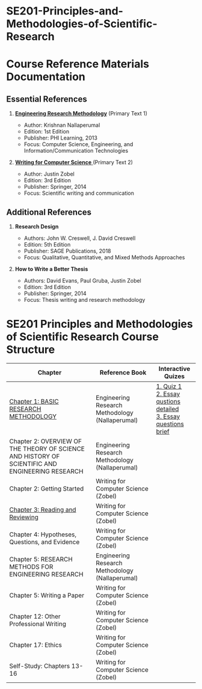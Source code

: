 # SE201-Principles-and-Methodologies-of-Scientific-Research
# Course Reference Materials Documentation

## Essential References

1. [**Engineering Research Methodology**](https://www.researchgate.net/publication/259183120_Engineering_Research_Methodology_A_Computer_Science_and_Engineering_and_Information_and_Communication_Technologies_Perspective) (Primary Text 1)
   - Author: Krishnan Nallaperumal
   - Edition: 1st Edition
   - Publisher: PHI Learning, 2013
   - Focus: Computer Science, Engineering, and Information/Communication Technologies

2. [**Writing for Computer Science** ](https://faculty.kashanu.ac.ir/file/download/course/1677017074-justin-zobel-auth.-writing-for-computer-science-springer-verlag-london-2014-.pdf)(Primary Text 2)
   - Author: Justin Zobel
   - Edition: 3rd Edition
   - Publisher: Springer, 2014
   - Focus: Scientific writing and communication

## Additional References

1. **Research Design**
   - Authors: John W. Creswell, J. David Creswell
   - Edition: 5th Edition
   - Publisher: SAGE Publications, 2018
   - Focus: Qualitative, Quantitative, and Mixed Methods Approaches

2. **How to Write a Better Thesis**
   - Authors: David Evans, Paul Gruba, Justin Zobel
   - Edition: 3rd Edition
   - Publisher: Springer, 2014
   - Focus: Thesis writing and research methodology


# SE201 Principles and Methodologies of Scientific Research Course Structure



| Chapter | Reference Book | Interactive Quizes 
|---------|----------------| ---- |
| [Chapter 1: BASIC RESEARCH METHODOLOGY](https://github.com/astral-fate/SE201-Principles-and-Methodologies-of-Scientific-Research/tree/main/Lecture%201%3A%20Basic%20research%20methodology) | Engineering Research Methodology (Nallaperumal) | [1. Quiz 1](https://claude.site/artifacts/5ca3aae1-07d6-436f-805a-5e94b858ca72) <br> [2. Essay qustions detailed](https://claude.site/artifacts/487e8e8a-8f7b-44be-b615-430b733610c0) <br> [3. Essay questions brief](https://claude.site/artifacts/72299edf-3576-4cee-843a-f38464be508b)
| Chapter 2: OVERVIEW OF THE THEORY OF SCIENCE AND HISTORY OF SCIENTIFIC AND ENGINEERING RESEARCH | Engineering Research Methodology (Nallaperumal) |
| Chapter 2: Getting Started | Writing for Computer Science (Zobel) |
| [Chapter 3: Reading and Reviewing](https://github.com/astral-fate/SE201-Principles-and-Methodologies-of-Scientific-Research/tree/main/Lecture%202%3A%20Reading%20and%20Reviewing) | Writing for Computer Science (Zobel) |
| Chapter 4: Hypotheses, Questions, and Evidence | Writing for Computer Science (Zobel) |
| Chapter 5: RESEARCH METHODS FOR ENGINEERING RESEARCH | Engineering Research Methodology (Nallaperumal) |
| Chapter 5: Writing a Paper | Writing for Computer Science (Zobel) |
| Chapter 12: Other Professional Writing | Writing for Computer Science (Zobel) |
| Chapter 17: Ethics | Writing for Computer Science (Zobel) |
| Self-Study: Chapters 13-16 | Writing for Computer Science (Zobel) |
